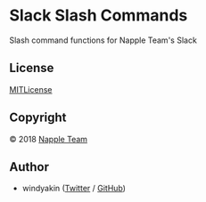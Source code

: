 # Slack Slash Commands

Slash command functions for Napple Team's Slack

## License

[MITLicense](License)

## Copyright

&copy; 2018 [Napple Team](https://github.com)

## Author

* windyakin ([Twitter](https://twitter.com/MITLicense) / [GitHub](https://github.com/windyakin))
